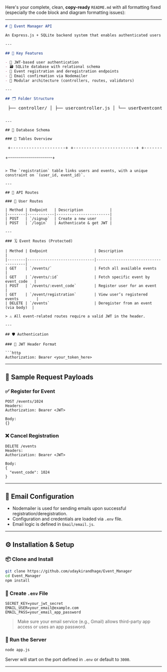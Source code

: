 Here's your complete, clean, **copy-ready** `README.md` with all formatting fixed (especially the code block and diagram formatting issues):

---

```markdown
# 📅 Event Manager API

An Express.js + SQLite backend system that enables authenticated users to view events, register/deregister, and receive registration confirmations via email.

---

## 🚀 Key Features

- 🔐 JWT-based user authentication  
- 🗃️ SQLite database with relational schema  
- 🔁 Event registration and deregistration endpoints  
- 📧 Email confirmation via Nodemailer  
- 🧩 Modular architecture (controllers, routes, validators)  

---

## 🗂️ Folder Structure

```

<pre> ├── controller/ │ ├── usercontroller.js │ └── userEventcontroller.js ├── Email/ │ └── email.js ├── Middlewares/ │ └── Jwttoken.js ├── Model/ │ ├── EventManagement.db │ └── db.js ├── routes/ │ ├── userroute.js │ └── userEventroutes.js ├── validator/ │ └── Joi.validator.js ├── app.js ├── package.json └── .env </pre>

```

---

## 🧠 Database Schema

### 📘 Tables Overview

```

<pre> +---------------------+ +------------------------+ +----------------------+ | user | | registration | | events | +---------------------+ +------------------------+ +----------------------+ | id (PK) |◄───────────┤ user_id (FK) ├───────────►| id (PK) | | name | | event_id (FK) | | event_code (UNIQUE) | | email (UNIQUE) | | registration_time | | event_name | | password | | id (PK) | | event_description | | age | +------------------------+ | event_date | | phone_num | | location | +---------------------+ +----------------------+ </pre>                                             +----------------------+

````

> The `registration` table links users and events, with a unique constraint on `(user_id, event_id)`.

---

## 🔀 API Routes

### 🧑 User Routes

| Method | Endpoint   | Description            |
|--------|------------|------------------------|
| POST   | `/signup`  | Create a new user      |
| POST   | `/login`   | Authenticate & get JWT |

---

### 🗓️ Event Routes (Protected)

| Method | Endpoint                     | Description                          |
|--------|------------------------------|--------------------------------------|
| GET    | `/events/`                   | Fetch all available events           |
| GET    | `/events/:id`                | Fetch specific event by event_code   |
| POST   | `/events/:event_code`        | Register user for an event           |
| GET    | `/event/registration`        | View user’s registered events        |
| DELETE | `/events`                    | Deregister from an event (via body)  |

> ⚠️ All event-related routes require a valid JWT in the header.

---

## 🛡️ Authentication

### 🔐 JWT Header Format

```http
Authorization: Bearer <your_token_here>
````

---

## 🧪 Sample Request Payloads

### ✅ Register for Event

```http
POST /events/1024
Headers:
Authorization: Bearer <JWT>

Body:
{}
```

### ❌ Cancel Registration

```http
DELETE /events
Headers:
Authorization: Bearer <JWT>

Body:
{
  "event_code": 1024
}
```

---

## 📧 Email Configuration

* Nodemailer is used for sending emails upon successful registration/deregistration.
* Configuration and credentials are loaded via `.env` file.
* Email logic is defined in `Email/email.js`.

---

## ⚙️ Installation & Setup

### 📦 Clone and Install

```bash
git clone https://github.com/udaykirandhage/Event_Manager
cd Event_Manager
npm install
```

### 🔐 Create `.env` File

```env
SECRET_KEY=your_jwt_secret
EMAIL_USER=your_email@example.com
EMAIL_PASS=your_email_app_password
```

> Make sure your email service (e.g., Gmail) allows third-party app access or uses an app password.

### 🚀 Run the Server

```bash
node app.js
```

Server will start on the port defined in `.env` or default to `3000`.

---

